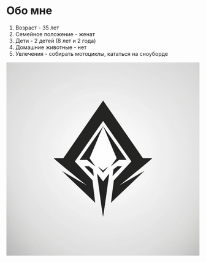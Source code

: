# Обо мне
 1. Возраст - 35 лет
 2. Семейное положение - женат
 3. Дети - 2 детей (8 лет и 2 года)
 4. Домашние животные - нет
 5. Увлечения - собирать мотоциклы, кататься на сноуборде
   
   ![Моё фото](https://github.com/Artecon89/About-me/blob/main/img/LOGO-Artecon.jpg)
